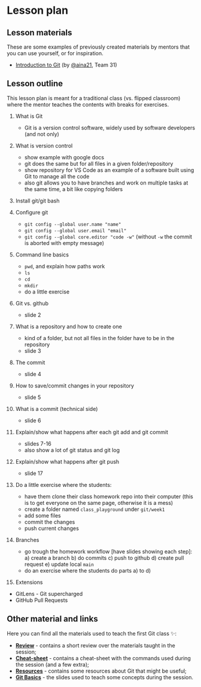 # Lesson plan

## Lesson materials

These are some examples of previously created materials by mentors that you can use yourself, or for inspiration.

- [Introduction to Git](https://radical-somersault-80b.notion.site/Introduction-to-Git-184dc1cafb9480ffad0de16e6ea8b379) (by [@aina21](https://github.com/aina21), Team 31)

## Lesson outline

This lesson plan is meant for a traditional class (vs. flipped classroom) where the mentor teaches the contents with breaks for exercises.

1.  What is Git

    - Git is a version control software, widely used by software developers (and not only)

2.  What is version control

    - show example with google docs
    - git does the same but for all files in a given folder/repository
    - show repository for VS Code as an example of a software built using Git to manage all the code
    - also git allows you to have branches and work on multiple tasks at the same time, a bit like copying folders

3.  Install git/git bash

4.  Configure git

    - `git config --global user.name "name"`
    - `git config --global user.email "email"`
    - `git config --global core.editor "code -w"` (without `-w` the commit is aborted with empty message)

5.  Command line basics

    - `pwd`, and explain how paths work
    - `ls`
    - `cd`
    - `mkdir`
    - do a little exercise

6.  Git vs. github

    - slide 2

7.  What is a repository and how to create one

    - kind of a folder, but not all files in the folder have to be in the repository
    - slide 3

8.  The commit

    - slide 4

9.  How to save/commit changes in your repository

    - slide 5

10. What is a commit (technical side)

    - slide 6

11. Explain/show what happens after each git add and git commit

    - slides 7-16
    - also show a lot of git status and git log

12. Explain/show what happens after git push
    - slide 17
13. Do a little exercise where the students:

    - have them clone their class homework repo into their computer (this is to get everyone on the same page, otherwise it is a mess)
    - create a folder named `class_playground` under `git/week1`
    - add some files
    - commit the changes
    - push current changes

14. Branches

    - go trough the homework workflow [have slides showing each step]:
      a) create a branch
      b) do commits
      c) push to github
      d) create pull request
      e) update local `main`
    - do an exercise where the students do parts a) to d)

15. Extensions

- GitLens - Git supercharged
- GitHub Pull Requests

## Other material and links

Here you can find all the materials used to teach the first Git class ✨:

- **[Review](review.md)** - contains a short review over the materials taught in the session;
- **[Cheat-sheet](cheatsheet.md)** - contains a cheat-sheet with the commands used during the session (and a few extra);
- **[Resources](resources.md)** - contains some resources about Git that might be useful;
- **[Git Basics](Git_basics.pdf)** - the slides used to teach some concepts during the session.
